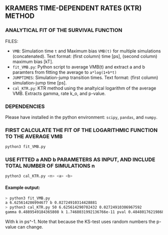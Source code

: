 ## KRAMERS TIME-DEPENDENT RATES (KTR) METHOD
### ANALYTICAL FIT OF THE SURVIVAL FUNCTION

FILES:
* `VMB`:  Simulation time `t` and Maximum bias `VMB(t)` for multiple simulations (concatenated). 
          Text format: (first column) time [ps], (second column) maximum bias [kT].
* `fit_VMB.py`: Python script to average VMB(t) and extract a and b paramters from fitting the average to `a*log(1+b*t)`
* `JUMPTIMES`: Simulation-jump transition times. Text format: (first column) simulation-jump time [ps].
* `cal_KTR.py`: KTR method using the analtyical logarithm of the average VMB. Extracts gamma, rate k_o, and p-value.

### DEPENDENCIES

Please have installed in the python environment: `scipy`, `pandas`, and `numpy`.

### FIRST CALCULATE THE FIT OF THE LOGARITHMIC FUNCTION TO THE AVERAGE VMB

```bash
python3 fit_VMB.py
```

### USE FITTED a AND b PARAMETERS AS INPUT, AND INCLUDE TOTAL NUMBER OF SIMULATIONS n

```bash
python3 cal_KTR.py <n> <a> <b>
```

#### Example output:

```bash
> python3 fit_VMB.py
a 6.625614286994677 b 0.02724910314428881
> python3 cal_KTR.py 50 6.625614290702432 0.02724910306967592
gamma 0.4889549184365808 k 1.7468031992136766e-11 pval 0.48480176219868876
```

With k in ps^-1. Note that because the KS-test uses random numbers the p-value can change. 
